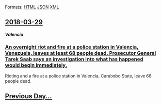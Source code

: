 
Formats: [HTML](2018/03/29/index.html)  [JSON](2018/03/29/index.json)  [XML](2018/03/29/index.xml)  

## [2018-03-29](/news/2018/03/29/index.md)

##### Valencia
### [An overnight riot and fire at a police station in Valencia, Venezuela, leaves at least 68 people dead. Prosecutor General Tarek Saab says an investigation into what has happened would begin immediately. ](/news/2018/03/29/an-overnight-riot-and-fire-at-a-police-station-in-valencia-venezuela-leaves-at-least-68-people-dead-prosecutor-general-tarek-saab-says-an.md)
Rioting and a fire at a police station in Valencia, Carabobo State, leave 68 people dead.

## [Previous Day...](/news/2018/03/28/index.md)

